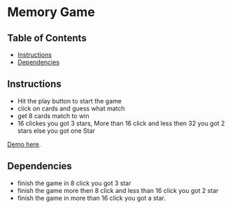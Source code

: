 # Memory Game 

## Table of Contents

* [Instructions](#instructions) 
* [Dependencies](#dependencies)

## Instructions

- Hit the play button to start the game
- click on cards and guess what match
- get 8 cards match to win
- 16 clickes you got 3 stars, More than 16 click and less then 32 you got 2 stars else you got one Star 


[Demo here](https://gfxway.github.io/memory-game/).


## Dependencies

- finish the game in 8 click you got 3 star
- finish the game more then 8 click and less than 16 click you got 2 star
- finish the game in more than 16 click you got a star.